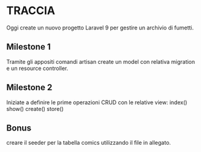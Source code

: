 # TRACCIA

Oggi create un nuovo progetto Laravel 9 per gestire un archivio di fumetti.

## Milestone 1

Tramite gli appositi comandi artisan create un model con relativa migration e un resource controller.

## Milestone 2

Iniziate a definire le prime operazioni CRUD con le relative view:
index()
show()
create()
store()

## Bonus

creare il seeder per la tabella comics utilizzando il file in allegato.
